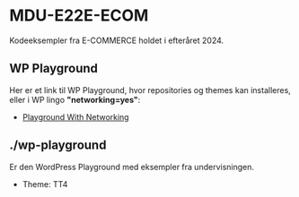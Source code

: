 # MDU-E22E-ECOM
 Kodeeksempler fra E-COMMERCE holdet i efteråret 2024.

## WP Playground

Her er et link til WP Playground, hvor repositories og themes kan installeres, eller i WP lingo **"networking=yes"**:

* [Playground With Networking](https://playground.wordpress.net/?storage=device&networking=yes)


 ## ./wp-playground

 Er den WordPress Playground med eksempler fra undervisningen. 

 * Theme: TT4
